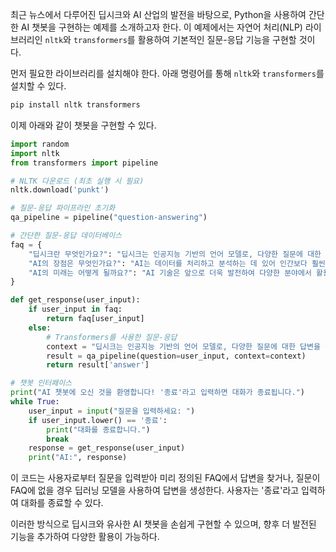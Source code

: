 최근 뉴스에서 다루어진 딥시크와 AI 산업의 발전을 바탕으로, Python을 사용하여 간단한 AI 챗봇을 구현하는 예제를 소개하고자 한다. 이 예제에서는 자연어 처리(NLP) 라이브러리인 `nltk`와 `transformers`를 활용하여 기본적인 질문-응답 기능을 구현할 것이다.

먼저 필요한 라이브러리를 설치해야 한다. 아래 명령어를 통해 `nltk`와 `transformers`를 설치할 수 있다.

```bash
pip install nltk transformers
```

이제 아래와 같이 챗봇을 구현할 수 있다.

```python
import random
import nltk
from transformers import pipeline

# NLTK 다운로드 (최초 실행 시 필요)
nltk.download('punkt')

# 질문-응답 파이프라인 초기화
qa_pipeline = pipeline("question-answering")

# 간단한 질문-응답 데이터베이스
faq = {
    "딥시크란 무엇인가요?": "딥시크는 인공지능 기반의 언어 모델로, 다양한 질문에 대한 답변을 생성할 수 있습니다.",
    "AI의 장점은 무엇인가요?": "AI는 데이터를 처리하고 분석하는 데 있어 인간보다 훨씬 더 빠르고 정확한 결과를 제공합니다.",
    "AI의 미래는 어떻게 될까요?": "AI 기술은 앞으로 더욱 발전하여 다양한 분야에서 활용될 것입니다."
}

def get_response(user_input):
    if user_input in faq:
        return faq[user_input]
    else:
        # Transformers를 사용한 질문-응답
        context = "딥시크는 인공지능 기반의 언어 모델로, 다양한 질문에 대한 답변을 생성할 수 있습니다. AI는 데이터를 처리하고 분석하는 데 있어 인간보다 훨씬 더 빠르고 정확한 결과를 제공합니다. AI 기술은 앞으로 더욱 발전하여 다양한 분야에서 활용될 것입니다."
        result = qa_pipeline(question=user_input, context=context)
        return result['answer']

# 챗봇 인터페이스
print("AI 챗봇에 오신 것을 환영합니다! '종료'라고 입력하면 대화가 종료됩니다.")
while True:
    user_input = input("질문을 입력하세요: ")
    if user_input.lower() == '종료':
        print("대화를 종료합니다.")
        break
    response = get_response(user_input)
    print("AI:", response)
```

이 코드는 사용자로부터 질문을 입력받아 미리 정의된 FAQ에서 답변을 찾거나, 질문이 FAQ에 없을 경우 딥러닝 모델을 사용하여 답변을 생성한다. 사용자는 '종료'라고 입력하여 대화를 종료할 수 있다. 

이러한 방식으로 딥시크와 유사한 AI 챗봇을 손쉽게 구현할 수 있으며, 향후 더 발전된 기능을 추가하여 다양한 활용이 가능하다.
